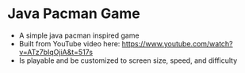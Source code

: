 # Java Pacman Game
- A simple java pacman inspired game
- Built from YouTube video here: https://www.youtube.com/watch?v=ATz7bIqOjiA&t=517s
- Is playable and be customized to screen size, speed, and difficulty

